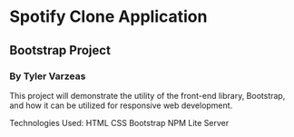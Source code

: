 # Spotify Clone Application
## Bootstrap Project
### By Tyler Varzeas

This project will demonstrate the utility of the front-end library, Bootstrap, and how it can be utilized for responsive web development.

Technologies Used:
HTML
CSS
Bootstrap
NPM
Lite Server
